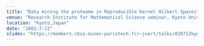 ```yaml
---
title: "Data mining the proteome in Reproducible Kernel Hilbert Spaces"
venue: "Research Institute for Mathematical Science seminar, Kyoto University"
location: "Kyoto,Japan"
date: "2002-7-12"
slides: "https://members.cbio.mines-paristech.fr/~jvert/talks/020712kyodai/kyodai.pdf"
---
```

